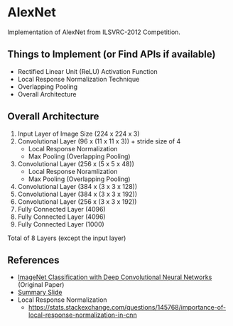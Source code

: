 # AlexNet
Implementation of AlexNet from ILSVRC-2012 Competition.

## Things to Implement (or Find APIs if available)
- Rectified Linear Unit (ReLU) Activation Function
- Local Response Normalization Technique
- Overlapping Pooling
- Overall Architecture

## Overall Architecture
1. Input Layer of Image Size (224 x 224 x 3)
2. Convolutional Layer (96 x (11 x 11 x 3)) + stride size of 4
   - Local Response Normalization
   - Max Pooling (Overlapping Pooling)
3. Convolutional Layer (256 x (5 x 5 x 48)) 
   - Local Response Noramlization
   - Max Pooling (Overlapping Pooling)
4. Convolutional Layer (384 x (3 x 3 x 128))
5. Convolutional Layer (384 x (3 x 3 x 192))
6. Convolutional Layer (256 x (3 x 3 x 192))
7. Fully Connected Layer (4096)
8. Fully Connected Layer (4096)
9. Fully Connected Layer (1000)

Total of 8 Layers (except the input layer)

## References
- [ImageNet Classification with Deep Convolutional Neural Networks](https://papers.nips.cc/paper/4824-imagenet-classification-with-deep-convolutional-neural-networks.pdf) (Original Paper)
- [Summary Slide](http://cvml.ist.ac.at/courses/DLWT_W17/material/AlexNet.pdf)
- Local Response Normalization
  - https://stats.stackexchange.com/questions/145768/importance-of-local-response-normalization-in-cnn